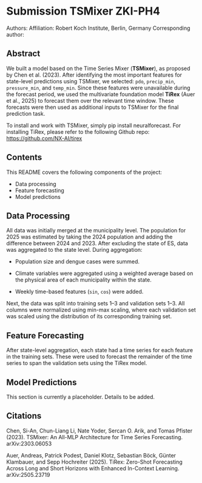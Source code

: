 # Submission TSMixer ZKI-PH4
Authors:
Affiliation: Robert Koch Institute, Berlin, Germany
Corresponding author:

## Abstract
We built a model based on the Time Series Mixer (**TSMixer**), as proposed by Chen et al. (2023). After identifying the most important features for state-level predictions using TSMixer, we selected: `pdo`, `precip_min`, `pressure_min`, and `temp_min`. Since these features were unavailable during the forecast period, we used the multivariate foundation model **TiRex** (Auer et al., 2025) to forecast them over the relevant time window. These forecasts were then used as additional inputs to TSMixer for the final prediction task.

To install and work with TSMixer, simply pip install neuralforecast. For installing TiRex, please refer to the following Github repo:
https://github.com/NX-AI/tirex

## Contents
This README covers the following components of the project:

- Data processing
- Feature forecasting
- Model predictions

## Data Processing
All data was initially merged at the municipality level. The population for 2025 was estimated by taking the 2024 population and adding the difference between 2024 and 2023. After excluding the state of ES, data was aggregated to the state level. During aggregation:

- Population size and dengue cases were summed.

- Climate variables were aggregated using a weighted average based on the physical area of each municipality within the state.

- Weekly time-based features (`sin`, `cos`) were added.

Next, the data was split into training sets 1–3 and validation sets 1–3. All columns were normalized using min-max scaling, where each validation set was scaled using the distribution of its corresponding training set.

## Feature Forecasting
After state-level aggregation, each state had a time series for each feature in the training sets. These were used to forecast the remainder of the time series to span the validation sets using the TiRex model.

## Model Predictions
This section is currently a placeholder. Details to be added.

## Citations
Chen, Si-An, Chun-Liang Li, Nate Yoder, Sercan O. Arik, and Tomas Pfister (2023). TSMixer: An All-MLP Architecture for Time Series Forecasting. arXiv:2303.06053

Auer, Andreas, Patrick Podest, Daniel Klotz, Sebastian Böck, Günter Klambauer, and Sepp Hochreiter (2025). TiRex: Zero-Shot Forecasting Across Long and Short Horizons with Enhanced In-Context Learning. arXiv:2505.23719